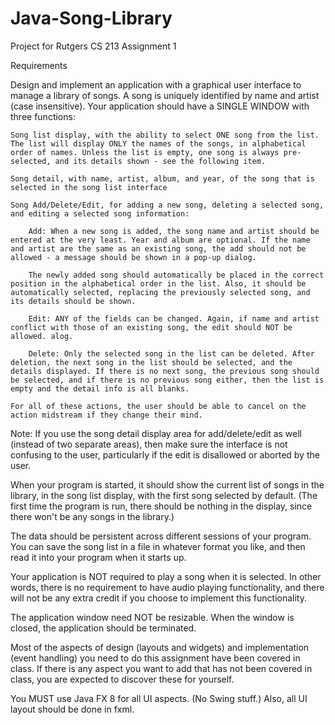 # Java-Song-Library

Project for Rutgers CS 213
Assignment 1

Requirements

Design and implement an application with a graphical user interface to manage a library of songs. A song is uniquely identified by name and artist (case insensitive). Your application should have a SINGLE WINDOW with three functions:

    Song list display, with the ability to select ONE song from the list. The list will display ONLY the names of the songs, in alphabetical order of names. Unless the list is empty, one song is always pre-selected, and its details shown - see the following item.

    Song detail, with name, artist, album, and year, of the song that is selected in the song list interface

    Song Add/Delete/Edit, for adding a new song, deleting a selected song, and editing a selected song information:

        Add: When a new song is added, the song name and artist should be entered at the very least. Year and album are optional. If the name and artist are the same as an existing song, the add should not be allowed - a message should be shown in a pop-up dialog.

        The newly added song should automatically be placed in the correct position in the alphabetical order in the list. Also, it should be automatically selected, replacing the previously selected song, and its details should be shown.

        Edit: ANY of the fields can be changed. Again, if name and artist conflict with those of an existing song, the edit should NOT be allowed. alog.

        Delete: Only the selected song in the list can be deleted. After deletion, the next song in the list should be selected, and the details displayed. If there is no next song, the previous song should be selected, and if there is no previous song either, then the list is empty and the detail info is all blanks. 

    For all of these actions, the user should be able to cancel on the action midstream if they change their mind. 

Note: If you use the song detail display area for add/delete/edit as well (instead of two separate areas), then make sure the interface is not confusing to the user, particularly if the edit is disallowed or aborted by the user.

When your program is started, it should show the current list of songs in the library, in the song list display, with the first song selected by default. (The first time the program is run, there should be nothing in the display, since there won't be any songs in the library.)

The data should be persistent across different sessions of your program. You can save the song list in a file in whatever format you like, and then read it into your program when it starts up.

Your application is NOT required to play a song when it is selected. In other words, there is no requirement to have audio playing functionality, and there will not be any extra credit if you choose to implement this functionality.

The application window need NOT be resizable. When the window is closed, the application should be terminated.

Most of the aspects of design (layouts and widgets) and implementation (event handling) you need to do this assignment have been covered in class. If there is any aspect you want to add that has not been covered in class, you are expected to discover these for yourself.

You MUST use Java FX 8 for all UI aspects. (No Swing stuff.) Also, all UI layout should be done in fxml. 
